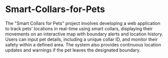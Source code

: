 # Smart-Collars-for-Pets
The "Smart Collars for Pets" project involves developing a web application to track pets' locations in real-time using smart collars, displaying their movements on an interactive map with boundary alerts and location history. Users can input pet details, including a unique collar ID, and monitor their safety within a defined area. The system also provides continuous location updates and warnings if the pet leaves the designated boundary.
